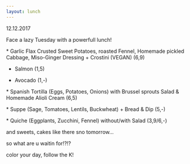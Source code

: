 ```yaml
---
layout: lunch
---
```



12.12.2017

Face a lazy Tuesday with a powerfull lunch!

\* Garlic Flax Crusted Sweet Potatoes, roasted Fennel, Homemade pickled Cabbage, Miso-Ginger Dressing + Crostini (VEGAN) (6,9)

+ Salmon (1,5)

+ Avocado (1,-)

\* Spanish Tortilla (Eggs, Potatoes, Onions) with Brussel sprouts Salad & Homemade Alioli Cream (6,5)

\* Suppe (Sage, Tomatoes, Lentils, Buckwheat) + Bread & Dip (5,-)

\* Quiche (Eggplants, Zucchini, Fennel) without/with Salad (3,9/6,-)

and sweets, cakes like there sno tomorrow...

so what are u waitin for!?!?

color your day, follow the K!